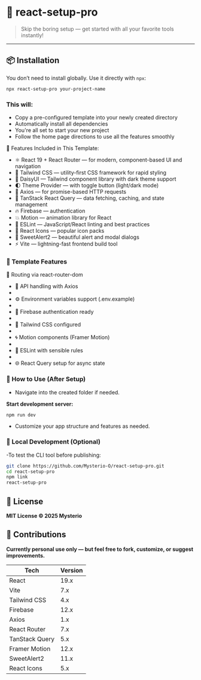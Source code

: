 # 🚀 react-setup-pro

> Skip the boring setup — get started with all your favorite tools instantly!

---

## 📦 Installation

You don’t need to install globally. Use it directly with `npx`:

```bash
npx react-setup-pro your-project-name
```
### This will:
  - Copy a pre-configured template into your newly created directory
  - Automatically install all dependencies
  - You're all set to start your new project
  - Follow the home page directions to use all the features smoothly

🚀 Features Included in This Template:

- ⚛️ React 19 + React Router — for modern, component-based UI and navigation  
- 🎨 Tailwind CSS — utility-first CSS framework for rapid styling  
- 🌟 DaisyUI — Tailwind component library with dark theme support  
- 🌓 Theme Provider — with toggle button (light/dark mode)  
- 🔁 Axios — for promise-based HTTP requests  
- 🎯 TanStack React Query — data fetching, caching, and state management  
- 🔥 Firebase — authentication 
- 💥 Motion — animation library for React  
- 🧠 ESLint — JavaScript/React linting and best practices  
- 🎨 React Icons — popular icon packs  
- 🍬 SweetAlert2 — beautiful alert and modal dialogs  
- ⚡ Vite — lightning-fast frontend build tool  





### 📁 Template Features
🔄 Routing via react-router-dom

- 📡 API handling with Axios
- 
- ⚙️ Environment variables support (.env.example)
- 
- 🔐 Firebase authentication ready
- 
- 🎨 Tailwind CSS configured
- 
- 🌀 Motion components (Framer Motion)
- 
- 🚨 ESLint with sensible rules
- 
- 🌐 React Query setup for async state


### 🧪 How to Use (After Setup)
  - Navigate into the created folder if needed.

**Start development server:**
```bash
npm run dev
```
  - Customize your app structure and features as needed.


### 🔄 Local Development (Optional)
  -To test the CLI tool before publishing:
  ```bash
  git clone https://github.com/Mysterio-O/react-setup-pro.git
  cd react-setup-pro
  npm link
  react-setup-pro
  ```

## 📝 License
**MIT License © 2025 Mysterio**

## 🤝 Contributions
**Currently personal use only — but feel free to fork, customize, or suggest improvements.**

| Tech           | Version  |
|----------------|----------|
| React          | 19.x     |
| Vite           | 7.x      |
| Tailwind CSS   | 4.x      |
| Firebase       | 12.x     |
| Axios          | 1.x      |
| React Router   | 7.x      |
| TanStack Query | 5.x      |
| Framer Motion  | 12.x     |
| SweetAlert2    | 11.x     |
| React Icons    | 5.x      |